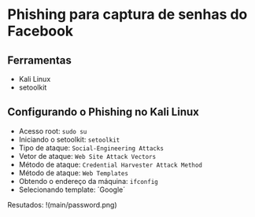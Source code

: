 # **Phishing para captura de senhas do Facebook**

## **Ferramentas**

* Kali Linux
* setoolkit

## **Configurando o Phishing no Kali Linux**

* Acesso root: `sudo su`
* Iniciando o setoolkit: `setoolkit`
* Tipo de ataque: `Social-Engineering Attacks`
* Vetor de ataque: `Web Site Attack Vectors`
* Método de ataque: `Credential Harvester Attack Method `
* Método de ataque: `Web Templates`
* Obtendo o endereço da máquina: `ifconfig`
* Selecionando template: ´Google´


Resutados:
!(main/password.png)

